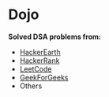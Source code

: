 # Dojo

__Solved DSA problems from:__
* [HackerEarth](https://hackerearth.com/)
* [HackerRank](https://hackerrank.com/)
* [LeetCode](https://leetcode.com/)
* [GeekForGeeks](https://geeksforgeeks.com/)
* Others

